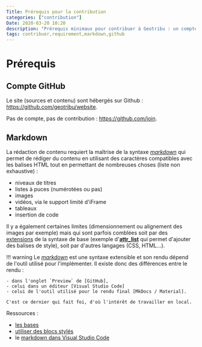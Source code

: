 ```yaml
---
Title: Prérequis pour la contribution
categories: ["contribution"]
Date: 2020-03-20 10:20
description: "Prérequis minimaux pour contribuer à Geotribu : un compte GitHub et savoir écrire en Markdown."
tags: contribuer,requirement,markdown,github
---
```


# Prérequis

## Compte GitHub

Le site (sources et contenu) sont hébergés sur Github : <https://github.com/geotribu/website>.

Pas de compte, pas de contribution : <https://github.com/join>.

## Markdown

La rédaction de contenu requiert la maîtrise de la syntaxe _[markdown]_ qui permet de rédiger du contenu en utilisant des caractères compatibles avec les balises HTML tout en permettant de nombreuses choses (liste non exhaustive) :

- niveaux de titres
- listes à puces (numérotées ou pas)
- images
- vidéos, via le support limité d'iFrame
- tableaux
- insertion de code

Il y a également certaines limites (dimensionnement ou alignement des images par exemple) mais qui sont parfois comblées soit par des [extensions](https://squidfunk.github.io/mkdocs-material/extensions/pymdown/) de la syntaxe de base (exemple d'[**attr_list**](https://python-markdown.github.io/extensions/attr_list/) qui permet d'ajouter des balises de style), soit par d'autres langages (CSS, HTML...).

!!! warning
    Le _[markdown]_ est une syntaxe extensible et son rendu dépend de l'outil utilisé pour l'implémenter. Il existe donc des différences entre le rendu :

    - dans l'onglet `Preview` de [GitHub],
    - celui dans un éditeur [Visual Studio Code]
    - celui de l'outil utilisé pour le rendu final [MkDocs / Material].

    C'est ce dernier qui fait foi, d'où l'intérêt de travailler en local.

Ressources :

- [les bases](https://openclassrooms.com/fr/courses/1304236-redigez-en-markdown/)
- [utiliser des blocs stylés](https://squidfunk.github.io/mkdocs-material/extensions/admonition/)
- le [markdown dans Visual Studio Code](https://code.visualstudio.com/docs/languages/markdown)

<!-- Hyperlinks reference -->
[Git]: https://git-scm.com/download/
[GitHub Desktop]: https://desktop.github.com/
[GitHub]: https://help.github.com/en/github/writing-on-github
[markdown]: https://fr.wikipedia.org/wiki/Markdown
[Python]: http://help.isogeo.com/development-guidelines/languages/python/
[StackEdit]: https://stackedit.io/
[Visual Studio Code]: https://github.com/DavidAnson/vscode-markdownlint#intro
